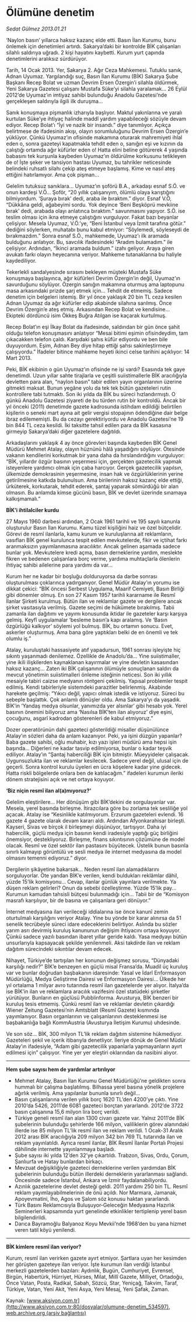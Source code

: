 # Ölümüne denetim

*Sedat Gülmez 2013.01.21*

<div class="pNewsDetailMainContent" itemprop="articleBody">
 <p>
  ‘Naylon basın’ yıllarca haksız kazanç elde etti. Basın İlan Kurumu, bunu önlemek için denetimleri artırdı. Sakarya’daki bir kontrolde BİK çalışanları silahlı saldırıya uğradı. 2 kişi hayatını kaybetti. Kurum yurt çapında denetimlerini aralıksız sürdürüyor.
 </p>
 <p>
  Tarih, 14 Ocak 2013. Yer, Sakarya 2. Ağır Ceza Mahkemesi. Tutuklu sanık, Adnan Uyumaz. Yargılandığı suç, Basın İlan Kurumu (BİK) Sakarya Şube Başkanı Recep Bolat ve uzman Devrim Ersen Özergin’i silahla öldürmek, Yeni Sakarya Gazetesi çalışanı Mustafa Süke’yi silahla yaralamak… 26 Eylül 2012’de Uyumaz’ın imtiyaz sahibi bulunduğu Anadolu Gazetesi’nde gerçekleşen saldırıyla ilgili ilk duruşma...
 </p>
 <p>
  Sanık konuşmaya pişmanlık izharıyla başlıyor. Maktul yakınlarına ve yaralı kurtulan Süke’ye ihtiyaç halinde maddî yardım yapabileceği sözüyle devam ediyor. Recep Bolat’ı “İyi ve nazik bir insandı.” diye tanımlıyor. Açıkça belirtmese de ifadesinin akışı, olayın sorumluluğunu Devrim Ersen Özergin’e yüklüyor. Çünkü Uyumaz’ın ofisinde makamına oturarak mahremiyeti ihlal eden o, sonra gazeteyi kapatmakla tehdit eden o, sanığın eşi ve kızının da çalıştığı ortamda ağır küfürler eden o! Hatta elini beline götürerek 4 yaşında babasını tek kurşunla kaybeden Uyumaz’ın öldürülme korkusunu tetikleyen de o! İşte şeker ve tansiyon hastası Uyumaz, bu tahrikler neticesinde belindeki ruhsatlı silahı çekip ateş etmeye başlamış. Kime ve nasıl ateş ettiğini hatırlamıyor. Ama çok pişman…
 </p>
 <p>
  Gelelim tutuksuz sanıklara... Uyumaz’ın şoförü B.A., arkadaşı esnaf S.Ö. ve onun kardeşi V.Ö... Şoför, “20 yıllık çalışanıyım, ölümlü olaya karıştığını bilmiyordum. ‘Şuraya bırak’ dedi, araba ile bıraktım.” diyor. Esnaf V.Ö, “Dükkâna geldi, ağabeyimi sordu. Yok deyince ‘Beni Beşköprü mevkiine bırak’ dedi, arabada olayı anlatınca bıraktım.” savunmasını yapıyor. S.Ö. ise teslim olması için ikna etmeye çalıştığını vurguluyor. Fakat bazı beyanlar çelişiyor. Mesela Uyumaz, V.Ö.’ye, “Beni İstanbul veya İzmit tarafına götür.” dediğini söylerken, muhatabı bunu kabul etmiyor: “Söylemedi, söyleseydi de bırakmazdım.” Sonra esnaf S.Ö., mahkemede, Uyumaz’ı ilk aramada bulduğunu anlatıyor. Bu, savcılık ifadesindeki “Aradım bulamadım.” ile çelişiyor. Ardından, “İkinci aramada buldum.” izahı geliyor. Araya giren avukatı farkı olayın heyecanına veriyor. Mahkeme tutanaklarına bu haliyle kaydediliyor.
 </p>
 <p>
  Tekerlekli sandalyesinde sırasını bekleyen müşteki Mustafa Süke konuşmaya başlayınca, ağır küfürleri Devrim Özergin’in değil, Uyumaz’ın savurduğunu söylüyor. Özergin sanığın makamına oturmuş ama laptopunu masa arkasındaki prizde şarj etmek için... Tehdit de etmemiş. Sadece denetim için belgeleri istemiş. Bir yıl önce yaklaşık 20 bin TL ceza kesilen Adnan Uyumaz da ağır küfürler edip akabinde silahına sarılmış. Önce Devrim Özergin’e ateş etmiş. Arkasından Recep Bolat ve kendisine... Ekipteki dördüncü isim Ökkeş Buğra Atılgan ise kaçarak kurtulmuş.
 </p>
 <p>
  Recep Bolat’ın eşi İlkay Bolat da ifadesinde, saldırıdan bir gün önce şahit olduğu telefon konuşmasını anlatıyor “Mesai bitimi eşimin ofisindeydim, tam çıkacakken telefon çaldı. Karşıdaki şahıs küfür ediyordu ve ben bile duyuyordum. Eşim, Adnan Bey diye hitap ettiği şahsı sakinleştirmeye çalışıyordu.” İfadeler bitince mahkeme heyeti ikinci celse tarihini açıklıyor: 14 Mart 2013.
 </p>
 <p>
  Peki, BİK ekibinin o gün Uyumaz’ın ofisinde ne işi vardı? Esasında tek gaye denetimdi. Uzun yıllar sahte tirajlarla ve çeşitli suiistimallerle BİK aracılığıyla devletten para alan, “naylon basın” tabir edilen yayın organlarının üzerine gitmekti maksat. Bunun yegâne yolu da tek tek bütün gazeteleri rutin kontrollere tabi tutmaktı. Son iki yılda da BİK bu süreci hızlandırmıştı. O günkü Anadolu Gazetesi ziyareti de bu türden rutin bir kontroldü. Ancak bir yıl önceki (2011) denetimde gazete kadrosunda istihdam edildiği belirtilen kişilerin o seneki mart ayına ait gelir vergisi stopajının ödendiğine dair belge ibraz edilememişti. Bu da cezayı gerektiriyordu ve Anadolu Gazetesi’ne 19 bin 844 TL ceza kesildi. İki taksitte tahsil edilen para da BİK kasasına girmeyip Sakarya’daki diğer gazetelere dağıtıldı.
 </p>
 <p>
  Arkadaşlarını yaklaşık 4 ay önce görevleri başında kaybeden BİK Genel Müdürü Mehmet Atalay, olayın hüznünü hâlâ yaşadığını söylüyor. Ötesinde vakanın kendilerini korkutmak bir yana daha da hırslandırdığını vurguluyor: “BİK, yıllardır özgür basının yeşermesi için, gerçekten gazetecilik yapmak isteyenlere yardımcı olmak için çaba harcıyor. Gerçek gazetecilik yapılsın, ülkemizde demokrasinin yeşermesine, insan hak ve özgürlüklerinin yerine getirilmesine katkıda bulunulsun. Ama birilerinin haksız kazanç elde ettiği, ürküterek, korkutarak, tehdit ederek, şantaj yaparak sömürdüğü bir alan olmasın. Bu anlamda kimse gücünü basın, BİK ve devlet üzerinde sınamaya kalkışmamalı.”
 </p>
 <p>
  <strong>
   BİK’i ihtilalciler kurdu
  </strong>
 </p>
 <p>
  27 Mayıs 1960 darbesi ardından, 2 Ocak 1961 tarihli ve 195 sayılı kanunla oluşturulur Basın İlan Kurumu. Kamu tüzel kişiliğini haiz ve özel bütçelidir. Görevi de resmî ilanlarla, kamu kurum ve kuruluşlarına ait reklamların, vasıfları BİK genel kurulunca tespit edilen mevkutelerde, fikir ve içtihat farkı aranmaksızın yayımlanmasına aracılıktır. Ancak gelinen aşamada sadece bunlar yok. Mevkutelere kredi açma, basın derneklerine yardım, meslekte fikren ve bedenen çalışanlara borç verme, yardıma muhtaçlarla ölenlerin ihtiyaç sahibi ailelerine para yardımı da var…
 </p>
 <p>
  Kurum her ne kadar bir boşluğu dolduruyorsa da darbe sonrası oluşturulması çoklarınca yadırganıyor. Genel Müdür Atalay’ın yorumu ise dikkat çekici: “BİK öncesi Serbest Uygulama, Maarif Cemiyeti, Basın Birliği gibi dönemler olmuş. En son 27 Kasım 1957 tarihli kararname ile Resmî İlanlar Şirketi kurulmuş. Bütün ilan ve reklamlar gazete ve dergilere ancak şirket vasıtasıyla verilmiş. Gazete seçimi de hükümete bırakılmış. Tabii zamanla ilan dağıtımı ve yayımı konusunda iktidar ile gazeteler karşı karşıya gelmiş. Keyfî uygulamalar ‘besleme basın’a kapı aralamış. Ve ‘Basın özgürlüğü kalkıyor’ söylemi yol bulmuş. BİK, bu ortamın sonucu. Evet, askerler oluşturmuş. Ama bana göre yaptıkları belki de en önemli ve tek olumlu iş.”
 </p>
 <p>
  Atalay, kuruluştaki hassasiyete atıf yapadursun, 1961 sonrası işleyişte hiç sıkıntı yaşanmadı denilemez. Özellikle de Anadolu’da… Yine suiistimaller, yine ikili ilişkilerden kaynaklanan kayırmalar ve yine devletin kasasından haksız kazanç… Zaten iki BİK çalışanının ölümüyle sonuçlanan saldırı da mevcut yönetimin suiistimalleri önleme isteğinin neticesi. Son iki yıllık mesaiyle tabiri caizse medyanın röntgeni çekilmiş. Yapısal problemler tespit edilmiş. Kendi tabirleriyle sistemdeki parazitler belirlenmiş. Akabinde harekete geçilmiş: “Yıkıcı değil, yapıcı olmak istedik ve istiyoruz. Süreci bu sebeple başlattık. Çok anlamlı dönüşler oldu. Ama Sakarya’yı da yaşadık. BİK’in ‘Yandaş medya olsunlar, yanımızda yer alsınlar’ gibi hesabı yok. Yerel basının önemini biliyoruz ama ‘Nasılsa BİK’ten ilan alıyoruz’ diye eşini, çocuğunu, asgarî kadrodan gösterenleri de kabul etmiyoruz.”
 </p>
 <p>
  Dozer operatörünün dahi gazeteci gösterildiği misaller düşünülünce Atalay’ın sözleri daha da anlam kazanıyor. Peki, ya işini düzgün yapanlar? Baba gazete sahibi, oğlu muhabir, kızı yazı işleri müdürü ama hepsi işin başında… Diğerleri ne kadar tasvip edilmiyorsa, bunlar o kadar teşvik ediliyor. Atalay’ın “Şantaj haberciliği BİK için bitmiştir. Müeyyideler çalışacak. Uygunsuzlukta ilan ve reklamlar kesilecek. Sadece yerel değil, ulusal için de geçerli. Sonra kontrol kurulu üyeleri en ücra köşelere kadar yine gidecek. Hatta riskli bölgelerde onlara ben de katılacağım.” ifadeleri kurumun ileriki dönem stratejisini açık ve net ortaya koyuyor.
 </p>
 <p>
  <strong>
   ‘Biz niçin resmî ilan al(a)mıyoruz?’
  </strong>
 </p>
 <p>
  Gelelim eleştirilere… Her dönüşüm gibi BİK’dekini de sorgulayanlar var. Mesela, yerel basında birleşme. İtirazcılara göre bu zorlama tek sesliliğe yol açacak. Atalay ise “Kesinlikle katılmıyorum. Erzurum gazeteleri evlendi. 16 gazete 4 gazete olarak devam kararı aldı. Ardından Afyonkarahisar birleşti. Kayseri, Sivas ve birçok il birleşmeyi düşünüyor, tartışıyor. Daha iyi habercilik, güçlü medya için basının kendi iradesiyle yaptığı güç birliğini önemsiyor, destekliyoruz. Birleşme, finans sıkıntısının çözümüne de model olacak. Resmî ve özel sektör ilan pastasını büyütecek. Üstelik bunun basınla sınırlı kalmayıp görüntülü ve sesli medya ile internet medyasına da model olmasını temenni ediyoruz.” diyor.
 </p>
 <p>
  Dergilerin şikâyetine bakarsak… Neden resmî ilan alamadıklarını sorguluyorlar. Öte yandan BİK’e verilen, kendi buldukları reklâmlar dâhil, yüzde 15’lik komisyonu… Cevap, ilanlar günlük yayınlara verilmekte. Ya düşen reklam gelirleri? Onun da sebebi özelleştirme. Yüzde 15’lik pay… Kurumun kamudan tahsisli bütçesi bulunmadığı için... Tabii bir de “Komisyon masrafı karşılıyor, bir de basına ve çalışanlara geri dönüyor.”
 </p>
 <p>
  İnternet medyasına ilan verileceği iddialarına ise önce kanunî zemin oturtulmalı karşılığını veriyor Atalay. Yine bu yönde bir karar alınırsa da 51 senelik tecrübeyle süreci idare edeceklerini belirtiyor. Aslında bu sözler yarım asrı devirmiş kuruluş kanununun değişim ihtiyacını ortaya koyuyor. Çünkü sadece yazılı basından ibaret yıllar geride kaldı. Yasa medyayı bütün unsurlarıyla kapsayacak şekilde yenilenmeli. Aksi takdirde ilan ve reklam dağıtım sürecindeki sıkıntılar devam edecek.
 </p>
 <p>
  Nihayet, Türkiye’de tartışılan her konunun değişmez sorusu, “Dünyadaki karşılığı nedir?” BİK’e benzeyen en güçlü misal Fransa’da. Muadil üç kuruluş var ve bunlar doğrudan başbakanın idaresinde: Yasal ve İdarî Enformasyon Müdürlüğü, Medya Geliştirme Dairesi ve Enformasyon Dairesi... Ülkede her yıl ortalama 1 milyar avro tutarında resmî ilan gazetelerde yer alıyor. İtalya’da ise BİK’in ilan ve reklamlara aracılık vazifesini özel statüdeki şirketler yürütüyor. Bunların en güçlüsü Pubblinforma. Avusturya, BİK benzeri bir kuruluş tesis etmemiş. Çünkü resmî ilan ve reklamlar devletin çıkardığı Wiener Zeitung Gazetesi’nin Amtsblatt (Resmî Gazete) kısmında yayımlanıyor. Basın organlarının ve çalışanlarının desteklenmesi ise başbakanlığa bağlı KommAustria (Avusturya İletişim Kurumu) uhdesinde.
 </p>
 <p>
  Ve son söz… BİK, 300 milyon TL’lik reklam dağıtım sistemine hükmediyor. Gazeteleri şekil ve içerik itibarıyla denetliyor. İleriye dönük de Genel Müdür Atalay’ın ifadesiyle, “Adam gibi gazetecilik yapanlarla yapmayanların ayırt edilmesi için” çalışıyor. Yine yer yer eleştiri oklarından da nasibini alıyor.
 </p>
 <hr/>
 <p>
  <strong>
   Hem şube sayısı hem de yardımlar artırılıyor
  </strong>
 </p>
 <ul>
  <li>
   Mehmet Atalay, Basın İlan Kurumu Genel Müdürlüğü’ne geldikten sonra hummalı bir çalışma başlatılmış. Bilhassa yerel basına yönelik projelere ağırlık verilmiş. Ama yapılanlar bununla sınırlı değil…
  </li>
  <li>
   Basın çalışanlarına verilen yıllık borç 1620 TL’den 4200’ye çıktı. Yine 2010’da 5426, 2011’de 6081 gazeteci borçtan yararlandı. 2012’de 3722 basın çalışanına 15,6 milyon lira borç verildi.
  </li>
  <li>
   Türkiye geneli resmî ilan alan 1300 civarı gazete var. Yalnız 2011’de BİK şubelerinin bulunduğu şehirlerde 166 milyon, valiliklerin görev alanındaki illerde ise 85 milyon TL’lik resmî ilan ve reklam verildi. 1 Ocak-31 Aralık 2012 arası BİK aracılığıyla 209 milyon 342 bin 769 TL tutarında ilan ve reklam yayınlatıldı. Ayrıca resmî ilanlar, BİK Resmî İlanlar Portalı Projesi dâhilinde internette yayınlanmaya başladı.
  </li>
  <li>
   Şube sayısı iki yılda 12’den 32’ye çıkartıldı. Trabzon, Sivas, Ordu, Çorum, Şanlıurfa ve Hatay bunlardan birkaçı.
  </li>
  <li>
   Mevzuat değişikliğiyle gazeteci derneklerine verilen yardımdan BİK şubelerinin bulunduğu bütün illerdeki derneklerin yararlanması sağlandı. Öncesinde sadece İstanbul, Ankara ve İzmir faydalanabiliyordu.
  </li>
  <li>
   Azınlık gazetelerine devlet desteği geldi. 2011 yardımı 250 bin TL. Resmî reklam yayımlayabilmelerinin de önü açıldı. Nor Marmara, Jamanak, Apoyevmatini, İho, Agos ve Şalom söz konusu haktan yararlandı.
  </li>
  <li>
   Türk Basını Reklamcısıyla Buluşuyor-Geleceğin Medyasına Hazırlık Seminerleri kapsamında yurt genelinde etkinlikler tertiplenip yerel basın bilgilendirildi.
  </li>
  <li>
   Darıca Bayramoğlu Balyanoz Koyu Mevkii’nde 1968’den bu yana hizmet veren tatil köyü yenilendi.
  </li>
 </ul>
 <hr/>
 <p>
 </p>
 <p>
  <strong>
   BİK kimlere resmî ilan veriyor?
  </strong>
 </p>
 <p>
  Kurum, resmî ilan verirken gazete ayırt etmiyor. Şartlara uyan her kesimden her görüşten gazeteye ilan veriyor. İşte kurumun ilan verdiği İstanbul merkezli gazetelerden bazıları: Aydınlık, Bugün, Cumhuriyet, Evrensel, Birgün, Habertürk, Hürriyet, Hürses, Milat, Millî Gazete, Milliyet, Ortadoğu, Önce Vatan, Posta, Radikal, Sabah, Sözcü, Star, Yeniçağ, Takvim, Taraf, Türkiye, Vatan, Yeni Akit, Yeni Asya, Yeni Mesaj, Yeni Şafak, Zaman.
 </p>
</div>


Kaynak: [www.aksiyon.com.tr](http://www.aksiyon.com.tr:80/dosyalar/olumune-denetim_534597), [web.archive.org (arşiv bağlantısı)](http://web.archive.org/web/20150512103905/http://www.aksiyon.com.tr:80/dosyalar/olumune-denetim_534597)
